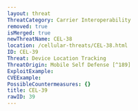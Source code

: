 ```yaml
---
layout: threat
ThreatCategory: Carrier Interoperability
removed: true
isMerged: true
newThreatName: CEL-38
location: /cellular-threats/CEL-38.html
ID: CEL-39
Threat: Device Location Tracking
ThreatOrigin: Mobile Self Defense [^189]
ExploitExample:
CVEExample:
PossibleCountermeasures: {}
title: CEL-39
rawID: 39
---
```

